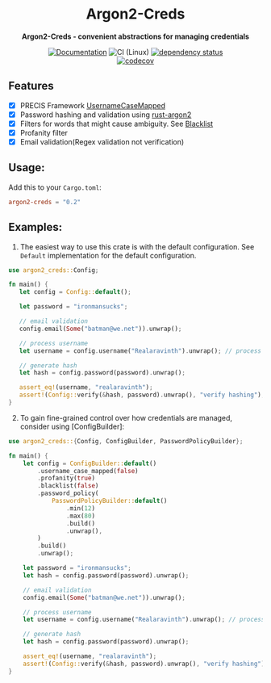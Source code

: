 <div align="center">
  <h1>Argon2-Creds</h1>
  <p>
    <strong>Argon2-Creds - convenient abstractions for managing credentials</strong>
  </p>

[![Documentation](https://img.shields.io/badge/docs-master-blue)](https://realaravinth.github.io/argon2-creds/argon2_creds/index.html)
![CI (Linux)](<https://github.com/realaravinth/argon2-creds/workflows/CI%20(Linux)/badge.svg>)
[![dependency status](https://deps.rs/repo/github/realaravinth/argon2-creds/status.svg)](https://deps.rs/repo/github/realaravinth/argon2-creds)
<br />
[![codecov](https://codecov.io/gh/realaravinth/argon2-creds/branch/master/graph/badge.svg)](https://codecov.io/gh/realaravinth/argon2-creds)

</div>

## Features

-   [x] PRECIS Framework [UsernameCaseMapped](https://tools.ietf.org/html/rfc8265#page-7)
-   [x] Password hashing and validation using
        [rust-argon2](https://crates.io/crates/rust-argon2)
-   [x] Filters for words that might cause ambiguity. See
        [Blacklist](https://github.com/shuttlecraft/The-Big-Username-Blacklist)
-   [x] Profanity filter
-   [x] Email validation(Regex validation not verification)

## Usage:

Add this to your `Cargo.toml`:

```toml
argon2-creds = "0.2"
```

## Examples:

1. The easiest way to use this crate is with the default configuration. See `Default`
   implementation for the default configuration.

```rust
use argon2_creds::Config;

fn main() {
   let config = Config::default();

   let password = "ironmansucks";

   // email validation
   config.email(Some("batman@we.net")).unwrap();

   // process username
   let username = config.username("Realaravinth").unwrap(); // process username

   // generate hash
   let hash = config.password(password).unwrap();

   assert_eq!(username, "realaravinth");
   assert!(Config::verify(&hash, password).unwrap(), "verify hashing");
}
```

2. To gain fine-grained control over how credentials are managed, consider using
   [ConfigBuilder]:

```rust
use argon2_creds::{Config, ConfigBuilder, PasswordPolicyBuilder};

fn main() {
    let config = ConfigBuilder::default()
        .username_case_mapped(false)
        .profanity(true)
        .blacklist(false)
        .password_policy(
            PasswordPolicyBuilder::default()
                .min(12)
                .max(80)
                .build()
                .unwrap(),
        )
        .build()
        .unwrap();

    let password = "ironmansucks";
    let hash = config.password(password).unwrap();

    // email validation
    config.email(Some("batman@we.net")).unwrap();

    // process username
    let username = config.username("Realaravinth").unwrap(); // process username

    // generate hash
    let hash = config.password(password).unwrap();

    assert_eq!(username, "realaravinth");
    assert!(Config::verify(&hash, password).unwrap(), "verify hashing");
}
```
